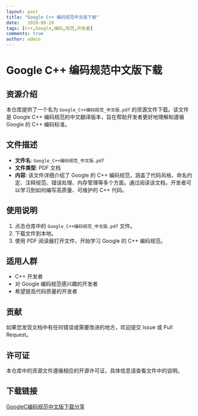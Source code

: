 ```yaml
---
layout: post
title: "Google C++ 编码规范中文版下载"
date:   2020-08-28
tags: [C++,Google,编码,规范,开发者]
comments: true
author: admin
---
```

# Google C++ 编码规范中文版下载

## 资源介绍

本仓库提供了一个名为 `Google_C++编码规范_中文版.pdf` 的资源文件下载。该文件是 Google C++ 编码规范的中文翻译版本，旨在帮助开发者更好地理解和遵循 Google 的 C++ 编码标准。

## 文件描述

- **文件名**: `Google_C++编码规范_中文版.pdf`
- **文件类型**: PDF 文档
- **内容**: 该文件详细介绍了 Google 的 C++ 编码规范，涵盖了代码风格、命名约定、注释规范、错误处理、内存管理等多个方面。通过阅读该文档，开发者可以学习到如何编写高质量、可维护的 C++ 代码。

## 使用说明

1. 点击仓库中的 `Google_C++编码规范_中文版.pdf` 文件。
2. 下载文件到本地。
3. 使用 PDF 阅读器打开文件，开始学习 Google 的 C++ 编码规范。

## 适用人群

- C++ 开发者
- 对 Google 编码规范感兴趣的开发者
- 希望提高代码质量的开发者

## 贡献

如果您发现文档中有任何错误或需要改进的地方，欢迎提交 Issue 或 Pull Request。

## 许可证

本仓库中的资源文件遵循相应的开源许可证，具体信息请查看文件中的说明。

## 下载链接

[GoogleC编码规范中文版下载分享](https://pan.quark.cn/s/6494fd68e85e)